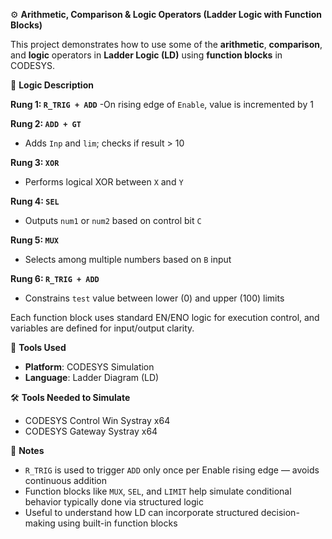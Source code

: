 ⚙️ **Arithmetic, Comparison & Logic Operators (Ladder Logic with Function Blocks)**

This project demonstrates how to use some of the **arithmetic**, **comparison**, and **logic** operators in **Ladder Logic (LD)** using **function blocks** in CODESYS.

🧩 **Logic Description** 

**Rung 1: `R_TRIG + ADD`**
-On rising edge of `Enable`, value is incremented by 1   

**Rung 2: `ADD + GT`**
- Adds `Inp` and `lim`; checks if result > 10  

**Rung 3: `XOR`**
- Performs logical XOR between `X` and `Y`  

**Rung 4: `SEL`**
- Outputs `num1` or `num2` based on control bit `C`  

**Rung 5: `MUX`**
- Selects among multiple numbers based on `B` input 

**Rung 6: `R_TRIG + ADD`**
-  Constrains `test` value between lower (0) and upper (100) limits 

Each function block uses standard EN/ENO logic for execution control, and variables are defined for input/output clarity.

🔧 **Tools Used**
- **Platform**: CODESYS Simulation
- **Language**: Ladder Diagram (LD)

🛠️ **Tools Needed to Simulate**
- CODESYS Control Win Systray x64
- CODESYS Gateway Systray x64

📌 **Notes**
- `R_TRIG` is used to trigger `ADD` only once per Enable rising edge — avoids continuous addition
- Function blocks like `MUX`, `SEL`, and `LIMIT` help simulate conditional behavior typically done via structured logic
- Useful to understand how LD can incorporate structured decision-making using built-in function blocks
